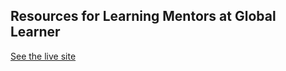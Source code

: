 
## Resources for Learning Mentors at Global Learner

<a href="https://resources.globallearner.com.au/" target="_blank" rel="noopener">See the live site</a>
